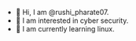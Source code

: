 - 👋 Hi, I am @rushi_pharate07.
- 👀 I am interested in cyber security.
- 🐧 I am currently learning linux.
